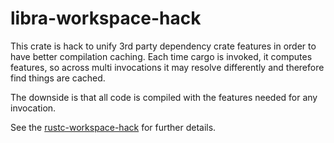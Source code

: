 # libra-workspace-hack

This crate is hack to unify 3rd party dependency crate features in order to
have better compilation caching. Each time cargo is invoked, it computes
features, so across multi invocations it may resolve differently and therefore
find things are cached.

The downside is that all code is compiled with the features needed for any
invocation.

See the
[rustc-workspace-hack](https://github.com/rust-lang/rust/tree/master/src/tools/rustc-workspace-hack)
for further details.
